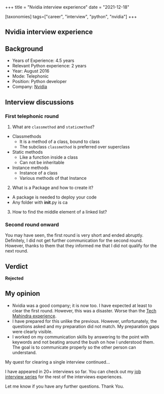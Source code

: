 +++
title = "Nvidia interview experience"
date = "2021-12-18"

[taxonomies]
tags=["career", "interview", "python", "nvidia"]
+++

## Nvidia interview experience

## Background

- Years of Experience: 4.5 years
- Relevant Python experience: 2 years
- Year: August 2016
- Mode: Telephonic
- Position: Python developer
- Company: [Nvidia](https://www.nvidia.com/en-us/)


## Interview discussions

### First telephonic round

1. What are `classmethod` and `staticmethod`?
  - Classmethods
    - It is a method of a class, bound to class
    - The subclass `classmethod` is preferred over superclass
  - Static methods
    - Like a function inside a class
    - Can not be inheritable
  - Instance methods
    - Instance of a class
    - Various methods of that Instance
2. What is a Package and how to create it?
  - A package is needed to deploy your code
  - Any folder with __init__.py is ca
3. How to find the middle element of a linked list?

### Second round onward

You may have seen, the first round is very short and ended abruptly. Definitely, I did not get further communication for the second round. However, thanks to them that they informed me that I did not qualify for the next round.

## Verdict

**Rejected**

## My opinion

- Nvidia was a good company; it is now too. I have expected at least to clear the first round. However, this was a disaster. Worse than the [Tech Mahindra experience](https://blog.soumendrak.com/tech-mahindra-interview-experience).
- I have prepared for this unlike the previous. However, unfortunately, the questions asked and my preparation did not match. My preparation gaps were clearly visible.
- I worked on my communication skills by answering to the point with keywords and not beating around the bush on how I understood them. The goal is to communicate properly so the other person can understand.

My quest for clearing a single interview continued...

I have appeared in 20+ interviews so far. You can check out my [job interview series](https://blog.soumendrak.com/series/job-interview) for the rest of the interviews experiences.

Let me know if you have any further questions. Thank You.